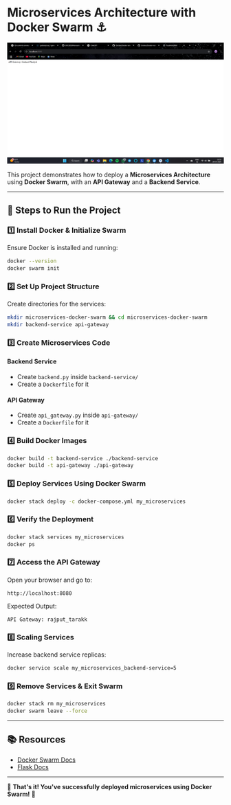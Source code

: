 
# **Microservices Architecture with Docker Swarm** ⚓️  

![Docker Hub Repository](https://github.com/graheetphartyal23/Docker/blob/main/Microservices%20Architecture%20using%20Docker%20Swarm/Screenshot%202025-03-28%20215350.png)

This project demonstrates how to deploy a **Microservices Architecture** using **Docker Swarm**, with an **API Gateway** and a **Backend Service**.

---

## **📌 Steps to Run the Project**  

### **1️⃣ Install Docker & Initialize Swarm**  
Ensure Docker is installed and running:  
```bash
docker --version
docker swarm init
```

### **2️⃣ Set Up Project Structure**  
Create directories for the services:  
```bash
mkdir microservices-docker-swarm && cd microservices-docker-swarm
mkdir backend-service api-gateway
```

### **3️⃣ Create Microservices Code**  
#### **Backend Service**  
- Create `backend.py` inside `backend-service/`  
- Create a `Dockerfile` for it  

#### **API Gateway**  
- Create `api_gateway.py` inside `api-gateway/`  
- Create a `Dockerfile` for it  

### **4️⃣ Build Docker Images**  
```bash
docker build -t backend-service ./backend-service
docker build -t api-gateway ./api-gateway
```

### **5️⃣ Deploy Services Using Docker Swarm**  
```bash
docker stack deploy -c docker-compose.yml my_microservices
```

### **6️⃣ Verify the Deployment**  
```bash
docker stack services my_microservices
docker ps
```

### **7️⃣ Access the API Gateway**  
Open your browser and go to:  
```
http://localhost:8080
```

Expected Output:  
```
API Gateway: rajput_tarakk
```

### **8️⃣ Scaling Services**  
Increase backend service replicas:  
```bash
docker service scale my_microservices_backend-service=5
```

### **9️⃣ Remove Services & Exit Swarm**  
```bash
docker stack rm my_microservices
docker swarm leave --force
```

---

## **📚 Resources**  
- [Docker Swarm Docs](https://docs.docker.com/engine/swarm/)  
- [Flask Docs](https://flask.palletsprojects.com/)  

---

🎉 **That's it! You've successfully deployed microservices using Docker Swarm!** 🚀
